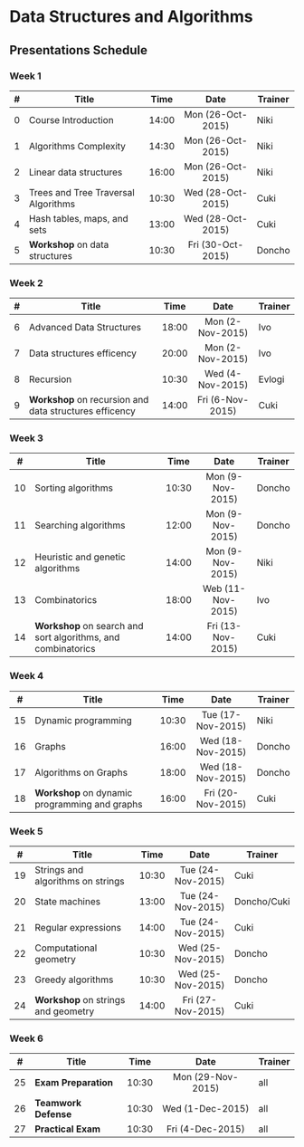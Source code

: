 #   Data Structures and Algorithms 

##  Presentations Schedule

### Week 1

| #   | Title                               | Time  | Date              | Trainer |
| --- | ----------------------------------- | ----- | :---------------: | ------- |
| 0   | Course Introduction                 | 14:00 | Mon (26-Oct-2015) | Niki    |
| 1   | Algorithms Complexity               | 14:30 | Mon (26-Oct-2015) | Niki    |
| 2   | Linear data structures              | 16:00 | Mon (26-Oct-2015) | Niki    |
| 3   | Trees and Tree Traversal Algorithms | 10:30 | Wed (28-Oct-2015) | Cuki    |
| 4   | Hash tables, maps, and sets         | 13:00 | Wed (28-Oct-2015) | Cuki    |
| 5   | **Workshop** on data structures     | 10:30 | Fri (30-Oct-2015) | Doncho  |

### Week 2

| #   | Title                                                   | Time  | Date             | Trainer |
| --- | ------------------------------------------------------- | ----- | :--------------: | ------- |
| 6   | Advanced Data Structures                                | 18:00 | Mon (2-Nov-2015) | Ivo     |
| 7   | Data structures efficency                               | 20:00 | Mon (2-Nov-2015) | Ivo     |
| 8   | Recursion                                               | 10:30 | Wed (4-Nov-2015) | Evlogi  |
| 9   | **Workshop** on recursion and data structures efficency | 14:00 | Fri (6-Nov-2015) | Cuki    |

### Week 3

| #   | Title                                                         | Time  | Date              | Trainer |
| --- | ------------------------------------------------------------- | ----- | :---------------: | ------- |
| 10  | Sorting algorithms                                            | 10:30 | Mon (9-Nov-2015)  | Doncho  |
| 11  | Searching algorithms                                          | 12:00 | Mon (9-Nov-2015)  | Doncho  |
| 12  | Heuristic and genetic algorithms                              | 14:00 | Mon (9-Nov-2015)  | Niki    |
| 13  | Combinatorics                                                 | 18:00 | Web (11-Nov-2015) | Ivo     |
| 14  | **Workshop** on search and sort algorithms, and combinatorics | 14:00 | Fri (13-Nov-2015) | Cuki    |

### Week 4

| #   | Title                                          | Time  | Date              | Trainer |
| --- | ---------------------------------------------- | ----- | :---------------: | ------- |
| 15  | Dynamic programming                            | 10:30 | Tue (17-Nov-2015) | Niki    |
| 16  | Graphs                                         | 16:00 | Wed (18-Nov-2015) | Doncho  |
| 17  | Algorithms on Graphs                           | 18:00 | Wed (18-Nov-2015) | Doncho  |
| 18  | **Workshop** on dynamic programming and graphs | 16:00 | Fri (20-Nov-2015) | Cuki    |

### Week 5

| #   | Title                                | Time  | Date              | Trainer     |
| --- | ------------------------------------ | ----- | :---------------: | ----------- |
| 19  | Strings and algorithms on strings    | 10:30 | Tue (24-Nov-2015) | Cuki        |
| 20  | State machines                       | 13:00 | Tue (24-Nov-2015) | Doncho/Cuki |
| 21  | Regular expressions                  | 14:00 | Tue (24-Nov-2015) | Cuki        |
| 22  | Computational geometry               | 10:30 | Wed (25-Nov-2015) | Doncho      |
| 23  | Greedy algorithms                    | 10:30 | Wed (25-Nov-2015) | Doncho      |
| 24  | **Workshop** on strings and geometry | 14:00 | Fri (27-Nov-2015) | Cuki        |

### Week 6

| #   | Title                | Time  | Date              | Trainer |
| --- | -------------------- | ------| :---------------: | ------- |
| 25  | **Exam Preparation** | 10:30 | Mon (29-Nov-2015) | all     |
| 26  | **Teamwork Defense** | 10:30 | Wed (1-Dec-2015)  | all     |
| 27  | **Practical Exam**   | 10:30 | Fri (4-Dec-2015)  | all     |

